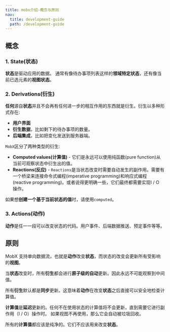 ```yaml
---
title: mobx介绍-概念与原则
nav:
  title: development-guide
  path: /development-guide
---
```


## 概念

### 1. State(状态)

**状态**是驱动应用的数据。 通常有像待办事项列表这样的**领域特定状态**，还有像当前已选元素的**视图状态**。

### 2. Derivations(衍生)

**任何**源自**状态**并且不会再有任何进一步的相互作用的东西就是衍生。衍生以多种形式存在:

- **用户界面**
- **衍生数据**，比如剩下的待办事项的数量。
- **后端集成**，比如把变化发送到服务器端。

`MobX`区分了两种类型的衍生:

- **Computed values(计算值)** - 它们是永远可以使用纯函数(pure function)从当前可观察状态中衍生出的值。
- **Reactions(反应)** - `Reactions`是当状态改变时需要自动发生的副作用。需要有一个桥梁来连接命令式编程(imperative programming)和响应式编程(reactive programming)。或者说得更明确一些，它们最终都需要实现I / O 操作。

如果想**创建一个基于当前状态的值**时，请使用`computed`。

### 3. Actions(动作)

**动作**是任一一段可以改变状态的代码。用户事件、后端数据推送、预定事件等等。

## 原则

MobX 支持单向数据流，也就是**动作**改变**状态**，而状态的改变会更新所有受影响的**视图**。

当**状态**改变时，所有**衍生**都会进行**原子级的自动**更新。因此永远不可能观察到中间值。

所有**衍生**默认都是**同步**更新。这意味着**动作**在改变**状态**之后直接可以安全地检查计算值。

**计算值**是**延迟**更新的。任何不在使用状态的计算值将不会更新，直到需要它进行副作用（I / O）操作时。 如果视图不再使用，那么它会自动被垃圾回收。

所有的**计算值**都应该是纯净的。它们不应该用来改变**状态**。
